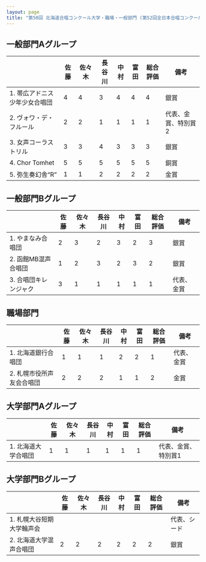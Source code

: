 ```yaml
---
layout: page
title: "第50回 北海道合唱コンクール大学・職場・一般部門 (第52回全日本合唱コンクール北海道支部大会): 採点表"
---
```

一般部門Aグループ
-----------------

|                               | 佐藤 | 佐々木 | 長谷川 | 中村 | 富田 | 総合評価 | 備考                |
|-------------------------------|------|--------|--------|------|------|----------|---------------------|
| 1. 帯広アドニス少年少女合唱団 | 4    | 4      | 3      | 4    | 4    | 4        | 銀賞                |
| 2. ヴォワ・デ・フルール       | 2    | 2      | 1      | 1    | 1    | 1        | 代表、金賞、特別賞2 |
| 3. 女声コーラストリル         | 3    | 3      | 4      | 3    | 3    | 3        | 銀賞                |
| 4. Chor Tomhet                | 5    | 5      | 5      | 5    | 5    | 5        | 銅賞                |
| 5. 弥生奏幻舎“R”              | 1    | 1      | 2      | 2    | 2    | 2        | 金賞                |

一般部門Bグループ
-----------------

|                       | 佐藤 | 佐々木 | 長谷川 | 中村 | 富田 | 総合評価 | 備考       |
|-----------------------|------|--------|--------|------|------|----------|------------|
| 1. やまなみ合唱団     | 2    | 3      | 2      | 3    | 2    | 3        | 銀賞       |
| 2. 函館MB混声合唱団   | 1    | 2      | 3      | 2    | 3    | 2        | 銀賞       |
| 3. 合唱団キレンジャク | 3    | 1      | 1      | 1    | 1    | 1        | 代表、金賞 |

職場部門
--------

|                           | 佐藤 | 佐々木 | 長谷川 | 中村 | 富田 | 総合評価 | 備考       |
|---------------------------|------|--------|--------|------|------|----------|------------|
| 1. 北海道銀行合唱団       | 1    | 1      | 1      | 2    | 2    | 1        | 代表、金賞 |
| 2. 札幌市役所声友会合唱団 | 2    | 2      | 2      | 1    | 1    | 2        | 金賞       |

大学部門Aグループ
-----------------

|                     | 佐藤 | 佐々木 | 長谷川 | 中村 | 富田 | 総合評価 | 備考                |
|---------------------|------|--------|--------|------|------|----------|---------------------|
| 1. 北海道大学合唱団 | 1    | 1      | 1      | 1    | 1    | 1        | 代表、金賞、特別賞1 |

大学部門Bグループ
-----------------

|                           | 佐藤 | 佐々木 | 長谷川 | 中村 | 富田 | 総合評価 | 備考         |
|---------------------------|------|--------|--------|------|------|----------|--------------|
| 1. 札幌大谷短期大学輪声会 |      |        |        |      |      |          | 代表、シード |
| 2. 北海道大学混声合唱団   | 2    | 2      | 2      | 2    | 2    | 2        | 銀賞         |
